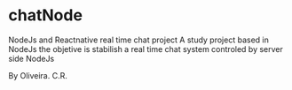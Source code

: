 # chatNode
NodeJs and Reactnative real time chat project
A study project based in NodeJs
the objetive is stabilish a real time chat system controled by server side NodeJs

By Oliveira. C.R.
